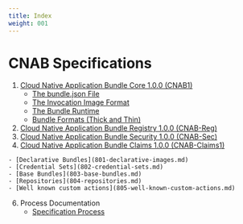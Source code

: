 ```yaml
---
title: Index
weight: 001
---
```


# CNAB Specifications

1. [Cloud Native Application Bundle Core 1.0.0 (CNAB1)](100-CNAB.md)
    - [The bundle.json File](101-bundle-json.md)
    - [The Invocation Image Format](102-invocation-image.md)
    - [The Bundle Runtime](103-bundle-runtime.md)
    - [Bundle Formats (Thick and Thin)](104-bundle-formats.md)
2. [Cloud Native Application Bundle Registry 1.0.0 (CNAB-Reg)](200-cnab-registries.md)
3. [Cloud Native Application Bundle Security 1.0.0 (CNAB-Sec)](300-cnab-security.md)
4. [Cloud Native Application Bundle Claims 1.0.0 (CNAB-Claims1)](400-claims.md)
<!-- 5. Non-normative Sections -->
    - [Declarative Bundles](801-declarative-images.md)
    - [Credential Sets](802-credential-sets.md)
    - [Base Bundles](803-base-bundles.md)
    - [Repositories](804-repositories.md)
    - [Well known custom actions](805-well-known-custom-actions.md)
6. Process Documentation
    - [Specification Process](901-process.md)